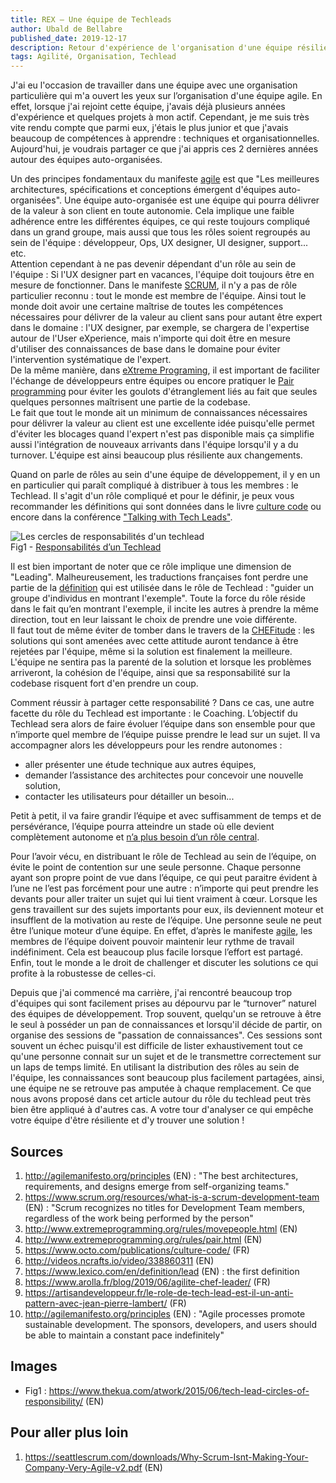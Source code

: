 ```yaml
---
title: REX – Une équipe de Techleads
author: Ubald de Bellabre
published_date: 2019-12-17
description: Retour d'expérience de l'organisation d'une équipe résiliente.
tags: Agilité, Organisation, Techlead
---
```


J'ai eu l'occasion de travailler dans une équipe avec une organisation particulière qui m'a ouvert les yeux sur 
l’organisation d'une équipe agile. En effet, lorsque j'ai rejoint cette équipe, j'avais déjà plusieurs années 
d'expérience et quelques projets à mon actif. Cependant, je me suis très vite rendu compte que parmi eux, j'étais le 
plus junior et que j'avais beaucoup de compétences à apprendre : techniques et organisationnelles. Aujourd'hui, je 
voudrais partager ce que j'ai appris ces 2 dernières années autour des équipes auto-organisées. 

Un des principes fondamentaux du manifeste [agile](http://agilemanifesto.org/principles) est que "Les meilleures 
architectures, spécifications et conceptions émergent d'équipes auto-organisées". Une équipe auto-organisée est une 
équipe qui pourra délivrer de la valeur à son client en toute autonomie. Cela implique une faible adhérence entre les 
différentes équipes, ce qui reste toujours compliqué dans un grand groupe, mais aussi que tous les rôles soient 
regroupés au sein de l'équipe : développeur, Ops, UX designer, UI designer, support... etc.   
Attention cependant à ne pas devenir dépendant d'un rôle au sein de l'équipe : Si l'UX designer part en vacances, 
l'équipe doit toujours être en mesure de fonctionner. Dans le manifeste [SCRUM](https://www.scrum.org/resources/what-is-a-scrum-development-team), 
il n'y a pas de rôle particulier reconnu : tout le monde est membre de l'équipe. Ainsi tout le monde doit avoir une 
certaine maîtrise de toutes les compétences nécessaires pour délivrer de la valeur au client sans pour autant être 
expert dans le domaine : l'UX designer, par exemple, se chargera de l'expertise autour de l'User eXperience, mais 
n'importe qui doit être en mesure d'utiliser des connaissances de base dans le domaine pour éviter l'intervention 
systématique de l'expert.  
De la même manière, dans [eXtreme Programing](http://www.extremeprogramming.org/rules/movepeople.html), il est important 
de faciliter l'échange de développeurs entre équipes ou encore pratiquer le [Pair programming](http://www.extremeprogramming.org/rules/pair.html) 
pour éviter les goulots d'étranglement liés au fait que seules quelques personnes maîtrisent une partie de la codebase.    
Le fait que tout le monde ait un minimum de connaissances nécessaires pour délivrer la valeur au client est une 
excellente idée puisqu'elle permet d'éviter les blocages quand l'expert n'est pas disponible mais ça simplifie aussi 
l'intégration de nouveaux arrivants dans l'équipe lorsqu'il y a du turnover. L'équipe est ainsi beaucoup plus résiliente 
aux changements. 

Quand on parle de rôles au sein d'une équipe de développement, il y en un en particulier qui paraît compliqué à 
distribuer à tous les membres : le Techlead. Il s'agit d'un rôle compliqué et pour le définir, je peux vous recommander 
les définitions qui sont données dans le livre [culture code](https://www.octo.com/publications/culture-code/) ou encore 
dans la conférence ["Talking with Tech Leads"](http://videos.ncrafts.io/video/338860311).  

 
![Les cercles de responsabilités d'un techlead](https://www.thekua.com/atwork/wp-content/uploads/2015/06/TechLeadCircles.png)  
Fig1 - [Responsabilités d’un Techlead](https://www.thekua.com/atwork/2015/06/tech-lead-circles-of-responsibility/) 

Il est bien important de noter que ce rôle implique une dimension de "Leading". Malheureusement, les traductions 
françaises font perdre une partie de la [définition](https://www.lexico.com/en/definition/lead) qui est utilisée dans le 
rôle de Techlead : "guider un groupe d'individus en montrant l'exemple". Toute la force du rôle réside dans le fait 
qu’en montrant l'exemple, il incite les autres à prendre la même direction, tout en leur laissant le choix de prendre 
une voie différente.  
Il faut tout de même éviter de tomber dans le travers de la [CHEFitude](https://www.arolla.fr/blog/2019/06/agilite-chef-leader/) : 
les solutions qui sont amenées avec cette attitude auront tendance à être rejetées par l'équipe, même si la solution est
finalement la meilleure. L'équipe ne sentira pas la parenté de la solution et lorsque les problèmes arriveront, la 
cohésion de l'équipe, ainsi que sa responsabilité sur la codebase risquent fort d'en prendre un coup.  

Comment réussir à partager cette responsabilité ? Dans ce cas, une autre facette du rôle du Techlead est importante : 
le Coaching. L’objectif du Techlead sera alors de faire évoluer l’équipe dans son ensemble pour que n’importe quel 
membre de l’équipe puisse prendre le lead sur un sujet. Il va accompagner alors les développeurs pour les rendre 
autonomes :  
* aller présenter une étude technique aux autres équipes,  
* demander l’assistance des architectes pour concevoir une nouvelle solution,  
* contacter les utilisateurs pour détailler un besoin... 
 
Petit à petit, il va faire grandir l’équipe et avec suffisamment de temps et de persévérance, l’équipe pourra atteindre 
un stade où elle devient complètement autonome et [n’a plus besoin d’un rôle central](https://artisandeveloppeur.fr/le-role-de-tech-lead-est-il-un-anti-pattern-avec-jean-pierre-lambert/).  

Pour l’avoir vécu, en distribuant le rôle de Techlead au sein de l’équipe, on évite le point de contention sur une seule 
personne. Chaque personne ayant son propre point de vue dans l’équipe, ce qui peut paraitre évident à l’une ne l’est pas 
forcément pour une autre : n’importe qui peut prendre les devants pour aller traiter un sujet qui lui tient vraiment à 
cœur. Lorsque les gens travaillent sur des sujets importants pour eux, ils deviennent moteur et insufflent de la 
motivation au reste de l’équipe. Une personne seule ne peut être l’unique moteur d’une équipe. En effet, d’après le 
manifeste [agile](http://agilemanifesto.org/principles), les membres de l’équipe doivent pouvoir maintenir leur rythme de travail indéfiniment. Cela est 
beaucoup plus facile lorsque l’effort est partagé. Enfin, tout le monde a le droit de challenger et discuter les 
solutions ce qui profite à la robustesse de celles-ci.  

Depuis que j'ai commencé ma carrière, j'ai rencontré beaucoup trop d'équipes qui sont facilement prises au dépourvu par 
le “turnover” naturel des équipes de développement. Trop souvent, quelqu'un se retrouve à être le seul à posséder un pan 
de connaissances et lorsqu'il décide de partir, on organise des sessions de "passation de connaissances". Ces sessions 
sont souvent un échec puisqu'il est difficile de lister exhaustivement tout ce qu'une personne connait sur un sujet et 
de le transmettre correctement sur un laps de temps limité. En utilisant la distribution des rôles au sein de l'équipe, 
les connaissances sont beaucoup plus facilement partagées, ainsi, une équipe ne se retrouve pas amputée à chaque 
remplacement. Ce que nous avons proposé dans cet article autour du rôle du techlead peut très bien être appliqué à 
d'autres cas. A votre tour d'analyser ce qui empêche votre équipe d'être résiliente et d'y trouver une solution ! 

## Sources

1. http://agilemanifesto.org/principles (EN) : "The best architectures, requirements, and designs emerge from self-organizing teams." 
2. https://www.scrum.org/resources/what-is-a-scrum-development-team (EN) : "Scrum recognizes no titles for Development Team members, regardless of the work being performed by the person" 
3. http://www.extremeprogramming.org/rules/movepeople.html (EN)   
4. http://www.extremeprogramming.org/rules/pair.html (EN)    
5. https://www.octo.com/publications/culture-code/ (FR)   
6. http://videos.ncrafts.io/video/338860311 (EN)   
7. https://www.lexico.com/en/definition/lead (EN) : the first definition   
8. https://www.arolla.fr/blog/2019/06/agilite-chef-leader/ (FR)   
9. https://artisandeveloppeur.fr/le-role-de-tech-lead-est-il-un-anti-pattern-avec-jean-pierre-lambert/ (FR) 
10. http://agilemanifesto.org/principles (EN) : "Agile processes promote sustainable development. The sponsors, developers, and users should be able to maintain a constant pace indefinitely"  

## Images
* Fig1 : https://www.thekua.com/atwork/2015/06/tech-lead-circles-of-responsibility/ (EN) 

## Pour aller plus loin  
1. https://seattlescrum.com/downloads/Why-Scrum-Isnt-Making-Your-Company-Very-Agile-v2.pdf (EN) 
